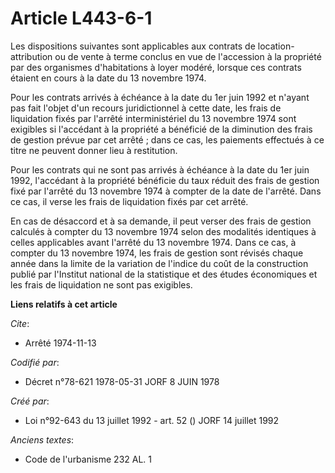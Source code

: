 # Article L443-6-1

Les dispositions suivantes sont applicables aux contrats de location-attribution ou de vente à terme conclus en vue de
l'accession à la propriété par des organismes d'habitations à loyer modéré, lorsque ces contrats étaient en cours à la date
du 13 novembre 1974.

Pour les contrats arrivés à échéance à la date du 1er juin 1992 et n'ayant pas fait l'objet d'un recours juridictionnel à
cette date, les frais de liquidation fixés par l'arrêté interministériel du 13 novembre 1974 sont exigibles si l'accédant à
la propriété a bénéficié de la diminution des frais de gestion prévue par cet arrêté ; dans ce cas, les paiements effectués à
ce titre ne peuvent donner lieu à restitution.

Pour les contrats qui ne sont pas arrivés à échéance à la date du 1er juin 1992, l'accédant à la propriété bénéficie du taux
réduit des frais de gestion fixé par l'arrêté du 13 novembre 1974 à compter de la date de l'arrêté. Dans ce cas, il verse les
frais de liquidation fixés par cet arrêté.

En cas de désaccord et à sa demande, il peut verser des frais de gestion calculés à compter du 13 novembre 1974 selon des
modalités identiques à celles applicables avant l'arrêté du 13 novembre 1974. Dans ce cas, à compter du 13 novembre 1974, les
frais de gestion sont révisés chaque année dans la limite de la variation de l'indice du coût de la construction publié par
l'Institut national de la statistique et des études économiques et les frais de liquidation ne sont pas exigibles.

**Liens relatifs à cet article**

_Cite_:

  - Arrêté 1974-11-13

_Codifié par_:

  - Décret n°78-621 1978-05-31 JORF 8 JUIN 1978

_Créé par_:

  - Loi n°92-643 du 13 juillet 1992 - art. 52 () JORF 14 juillet 1992

_Anciens textes_:

  - Code de l'urbanisme 232 AL. 1
